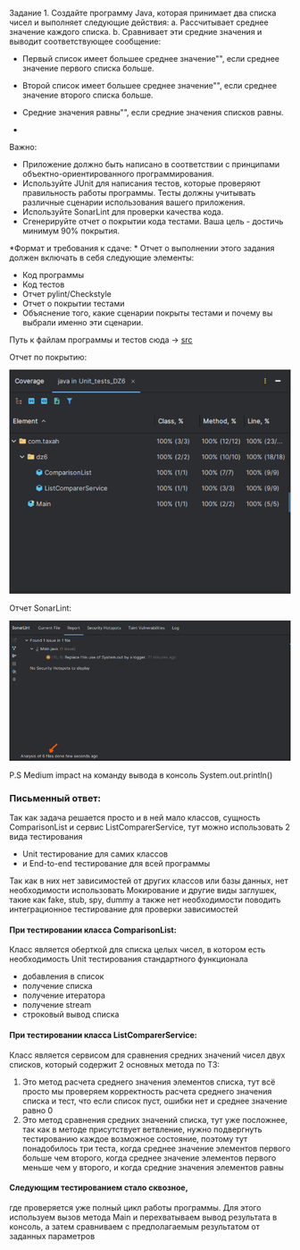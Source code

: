 Задание 1. Создайте программу Java, которая принимает два списка чисел и выполняет следующие действия:
a. Рассчитывает среднее значение каждого списка.
b. Сравнивает эти средние значения и выводит соответствующее сообщение:
- Первый список имеет большее среднее значение"", если среднее значение первого списка больше.
- Второй список имеет большее среднее значение"", если среднее значение второго списка больше.
- Средние значения равны"", если средние значения списков равны.
  
- 
Важно:
-  Приложение должно быть написано в соответствии с принципами объектно-ориентированного программирования.
-  Используйте JUnit для написания тестов, которые проверяют правильность работы программы. Тесты должны учитывать различные сценарии использования вашего приложения.
-  Используйте SonarLint для проверки качества кода.
-  Сгенерируйте отчет о покрытии кода тестами. Ваша цель - достичь минимум 90% покрытия.

*Формат и требования к сдаче: *
Отчет о выполнении этого задания должен включать в себя следующие элементы:
- Код программы
- Код тестов
- Отчет pylint/Checkstyle
- Отчет о покрытии тестами
- Объяснение того, какие сценарии покрыты тестами и почему вы выбрали именно эти сценарии.
  
Путь к файлам программы и тестов сюда ->   [src](src)

Отчет по покрытию:

![Покрытие](src/main/resources/Coverage100.png)

Отчет SonarLint:

![SonarLint](src/main/resources/SonarLint.png)

P.S Medium impact на команду вывода в консоль System.out.println()

### Письменный ответ: 
Так как задача решается просто и в ней мало классов, 
сущность ComparisonList и сервис ListComparerService, 
тут можно использовать 2 вида тестирования 
- Unit тестирование для самих классов
- и End-to-end тестирование для всей программы

Так как в них нет зависимостей от других классов или базы данных, 
нет необходимости использовать Мокирование и другие виды заглушек, такие как fake, stub, spy, dummy 
а также нет необходимости поводить интеграционное тестирование для проверки зависимостей

#### При тестировании класса ComparisonList:

Класс является оберткой для списка целых чисел, в котором есть необходимость Unit тестирования
стандартного функционала 
- добавления в список 
- получение списка
- получение итератора
- получение stream
- строковый вывод списка

#### При тестировании класса ListComparerService:

Класс является сервисом для сравнения средних значений чисел двух списков,
который содержит 2 основных метода по ТЗ:

1. Это метод расчета среднего значения элементов списка,
тут всё просто мы проверяем корректность расчета среднего значения списка
и тест, что если список пуст, ошибки нет и среднее значение равно 0
2. Это метод сравнения средних значений списка,
тут уже посложнее, так как в методе присутствует ветвление,
нужно подвергнуть тестированию каждое возможное состояние,
поэтому тут понадобилось три теста, когда среднее значение элементов первого
больше чем второго, когда среднее значение элементов первого
меньше чем у второго, и когда средние значения элементов равны

#### Следующим тестированием стало сквозное, 
где проверяется уже полный цикл работы программы.
Для этого используем вызов метода Main и перехватываем вывод результата
в консоль, а затем сравниваем с предполагаемым результатом от заданных параметров
